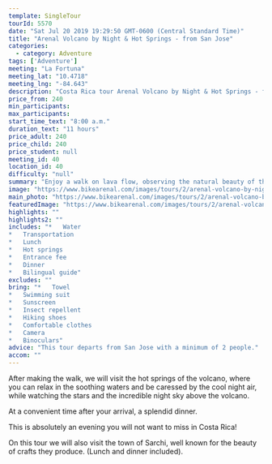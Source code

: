 ```yaml
---
template: SingleTour
tourId: 5570
date: "Sat Jul 20 2019 19:29:50 GMT-0600 (Central Standard Time)"
title: "Arenal Volcano by Night & Hot Springs - from San Jose"
categories: 
  - category: Adventure
tags: ['Adventure']
meeting: "La Fortuna"
meeting_lat: "10.4718"
meeting_lng: "-84.643"
description: "Costa Rica tour Arenal Volcano by Night & Hot Springs - from San Jose, id 5570"
price_from: 240
min_participants: 
max_participants: 
start_time_text: "8:00 a.m."
duration_text: "11 hours"
price_adult: 240
price_child: 240
price_student: null
meeting_id: 40
location_id: 40
difficulty: "null"
summary: "Enjoy a walk on lava flow, observing the natural beauty of the Arenal Volcano National Park. Then head to the hot springs for some relaxation before heading back to San Jose."
image: "https://www.bikearenal.com/images/tours/2/arenal-volcano-by-night-and-hot-springs-from-san-jose.jpg"
main_photo: "https://www.bikearenal.com/images/tours/2/arenal-volcano-by-night-and-hot-springs-from-san-jose.jpg"
featuredImage: "https://www.bikearenal.com/images/tours/2/arenal-volcano-by-night-and-hot-springs-from-san-jose.jpg"
highlights: ""
highlights2: ""
includes: "*   Water
*   Transportation
*   Lunch
*   Hot springs
*   Entrance fee
*   Dinner
*   Bilingual guide"
excludes: ""
bring: "*   Towel
*   Swimming suit
*   Sunscreen
*   Insect repellent
*   Hiking shoes
*   Comfortable clothes
*   Camera
*   Binoculars"
advice: "This tour departs from San Jose with a minimum of 2 people."
accom: ""
---
```

After making the walk, we will visit the hot springs of the volcano, where you can relax in the soothing waters and be caressed by the cool night air, while watching the stars and the incredible night sky above the volcano.

At a convenient time after your arrival, a splendid dinner.

This is absolutely an evening you will not want to miss in Costa Rica!

On this tour we will also visit the town of Sarchi, well known for the beauty of crafts they produce. (Lunch and dinner included).